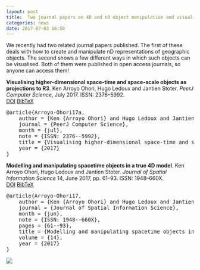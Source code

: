 ```yaml
---
layout: post
title:  Two journal papers on 4D and nD object manipulation and visualisation
categories: news
date: 2017-07-03 16:50
---
```


We recently had two related journal papers published. The first of these deals with how to create and manipulate nD representations of geographic objects. The second shows a few different ways in which such objects can be visualised. Both of them were published in open access journals, so anyone can access them!

<div class="filteredelement"><strong>Visualising higher-dimensional space-time and space-scale objects as projections to R3</strong>. Ken Arroyo Ohori, Hugo Ledoux and Jantien Stoter. <em>PeerJ Computer Science</em>, July 2017. ISSN: 2376–5992. <br /> <a href="http://dx.doi.org/10.7717/peerj-cs.123"><i class="fa fa-external-link"></i> DOI</a> <a href="#bibArroyo-Ohori17a" data-toggle="collapse"><i class="fa fa-caret-square-o-down"></i> BibTeX</a><div id="bibArroyo-Ohori17a" class="collapse" tabindex="-1"><pre class="bibtex">@article{Arroyo-Ohori17a,
	author = {Ken {Arroyo Ohori} and Hugo Ledoux and Jantien Stoter},
	journal = {PeerJ Computer Science},
	month = {jul},
	note = {ISSN: 2376--5992},
	title = {Visualising higher-dimensional space-time and space-scale objects as projections to {R3}},
	year = {2017}
}</pre></div></div>
<div class="filteredelement"><strong>Modelling and manipulating spacetime objects in a true 4D model</strong>. Ken Arroyo Ohori, Hugo Ledoux and Jantien Stoter. <em>Journal of Spatial Information Science</em> 14, June 2017, pp. 61&ndash;93. ISSN: 1948–660X. <br /> <a href="http://dx.doi.org/10.5311/JOSIS.2017.14.297"><i class="fa fa-external-link"></i> DOI</a> <a href="#bibArroyo-Ohori17" data-toggle="collapse"><i class="fa fa-caret-square-o-down"></i> BibTeX</a><div id="bibArroyo-Ohori17" class="collapse" tabindex="-1"><pre class="bibtex">@article{Arroyo-Ohori17,
	author = {Ken {Arroyo Ohori} and Hugo Ledoux and Jantien Stoter},
	journal = {Journal of Spatial Information Science},
	month = {jun},
	note = {ISSN: 1948--660X},
	pages = {61--93},
	title = {Modelling and manipulating spacetime objects in a true {4D} model},
	volume = {14},
	year = {2017}
}</pre></div></div>

<img src="{{ site.baseurl }}/img/2017/4dvis.jpg"/><br/>
